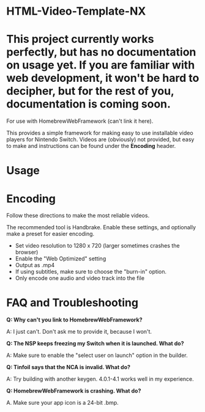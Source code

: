 # HTML-Video-Template-NX

# This project currently works perfectly, but has no documentation on usage yet. If you are familiar with web development, it won't be hard to decipher, but for the rest of you, documentation is coming soon.

For use with HomebrewWebFramework (can't link it here).

This provides a simple framework for making easy to use installable video players for Nintendo Switch. Videos are (obviously) not provided, but easy to make and instructions can be found under the **Encoding** header.

# Usage


# Encoding
Follow these directions to make the most reliable videos.

The recommended tool is Handbrake. Enable these settings, and optionally make a preset for easier encoding.

- Set video resolution to 1280 x 720 (larger sometimes crashes the browser)
- Enable the "Web Optimized" setting
- Output as .mp4
- If using subtitles, make sure to choose the "burn-in" option.
- Only encode one audio and video track into the file

# FAQ and Troubleshooting

**Q: Why can't you link to HomebrewWebFramework?**

A: I just can't. Don't ask me to provide it, because I won't.

**Q: The NSP keeps freezing my Switch when it is launched. What do?**

A: Make sure to enable the "select user on launch" option in the builder.

**Q: Tinfoil says that the NCA is invalid. What do?**

A: Try building with another keygen. 4.0.1-4.1 works well in my experience.

**Q: HomebrewWebFramework is crashing. What do?**

A. Make sure your app icon is a 24-bit .bmp.
